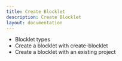 ```yaml
---
title: Create Blocklet
description: Create Blocklet
layout: documentation
---
```


- Blocklet types
- Create a blocklet with create-blocklet
- Create a blocklet with an existing project

